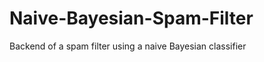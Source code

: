 Naive-Bayesian-Spam-Filter
==========================

Backend of a spam filter using a naive Bayesian classifier
